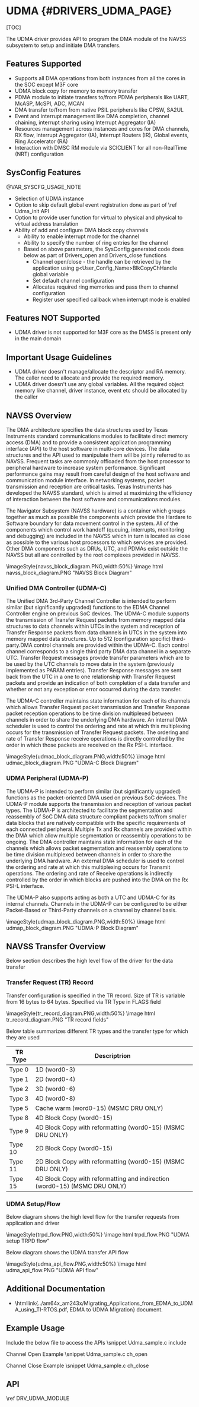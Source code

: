 # UDMA {#DRIVERS_UDMA_PAGE}

[TOC]

The UDMA driver provides API to program the DMA module of the NAVSS subsystem
to setup and initiate DMA transfers.

## Features Supported

- Supports all DMA operations from both instances from all the cores in the SOC except M3F core
- UDMA block copy for memory to memory transfer
- PDMA module to initiate transfers to/from PDMA peripherals like UART, McASP, McSPI, ADC, MCAN
- DMA transfer to/from from native PSIL peripherals like CPSW, SA2UL
- Event and interrupt management like DMA completion, channel chaining, interrupt sharing using Interrupt Aggregator (IA)
- Resources management across instances and cores for DMA channels, RX flow, Interrupt Aggregator (IA), Interrupt Routers (IR), Global events, Ring Accelerator (RA)
- Interaction with DMSC RM module via SCICLIENT for all non-RealTime (NRT) configuration

## SysConfig Features

@VAR_SYSCFG_USAGE_NOTE

- Selection of UDMA instance
- Option to skip default global event registration done as part of \ref Udma_init API
- Option to provide user function for virtual to physical and physical to virtual address translation
- Ability of add and configure DMA block copy channels
    - Ability to enable interrupt mode for the channel
    - Ability to specify the number of ring entries for the channel
    - Based on above parameters, the SysConfig generated code does below as part of Drivers_open and Drivers_close functions
        - Channel open/close - the handle can be retrieved by the application using g<User_Config_Name>BlkCopyChHandle global variable
        - Set default channel configuration
        - Allocates required ring memories and pass them to channel configuration
        - Register user specified callback when interrupt mode is enabled

## Features NOT Supported

- UDMA driver is not supported for M3F core as the DMSS is present only in the main domain

## Important Usage Guidelines

-  UDMA driver doesn't manage/allocate the descriptor and RA memory. The caller need to allocate and provide the required memory.
-  UDMA driver doesn't use any global variables. All the required object memory like channel, driver instance, event etc should be allocated by the caller

## NAVSS Overview

The DMA architecture specifies the data structures used by Texas Instruments standard communications modules to facilitate direct memory access (DMA) and to provide a consistent application programming interface (API) to the host software in multi-core devices. The data structures and the API used to manipulate them will be jointly referred to as NAVSS. Frequent tasks are commonly offloaded from the host processor to peripheral hardware to increase
system performance. Significant performance gains may result from careful design of the host software and communication module interface. In networking systems, packet transmission and reception are critical tasks. Texas Instruments has developed the NAVSS standard, which is aimed at maximizing the
efficiency of interaction between the host software and communications modules.

The Navigator Subsystem (NAVSS hardware) is a container which groups together as much as possible the components which provide the Hardare to Software boundary for data movement control in the system. All of the components which control work handoff (queuing, interrupts, monitoring and debugging)
are included in the NAVSS which in turn is located as close as possible to the various host processors to which services are provided. Other DMA components such as DRUs, UTC, and PDMAs exist outside the NAVSS but all are controlled by the root complexes provided in NAVSS.

\imageStyle{navss_block_diagram.PNG,width:50%}
\image html navss_block_diagram.PNG "NAVSS Block Diagram"

### Unified DMA Controller (UDMA-C)

The Unified DMA 3rd-Party Channel Controller is intended to perform similar (but significantly upgraded) functions to the EDMA Channel Controller engine on previous SoC devices. The UDMA-C module supports the transmission of Transfer Request packets from memory mapped data structures to data
channels within UTCs in the system and reception of Transfer Response packets from data channels in UTCs in the system into memory mapped data structures. Up to 512 (configuration specific) third-party.DMA control channels are provided within the UDMA-C. Each control channel corresponds to a single third party DMA data channel in a separate UTC. Transfer Request messages provide transfer parameters which are to be used by the UTC channels to move data in the system (previously implemented as PARAM entries). Transfer Response messages are sent back from the UTC in a one to one relationship
with Transfer Request packets and provide an indication of both completion of a data transfer and whether or not any exception or error occurred during the data transfer.

The UDMA-C controller maintains state information for each of its channels which allows Transfer Request packet transmission and Transfer Response packet reception operations to be time division multiplexed between channels in order to share the underlying DMA hardware. An internal DMA scheduler is used to control the ordering and rate at which this multiplexing occurs for the transmission of Transfer Request packets. The ordering and rate of Transfer Response receive operations is directly controlled by the order in which those packets are received on the Rx PSI-L interface.

\imageStyle{udmac_block_diagram.PNG,width:50%}
\image html udmac_block_diagram.PNG "UDMA-C Block Diagram"

### UDMA Peripheral (UDMA-P)

The UDMA-P is intended to perform similar (but significantly upgraded) functions as the packet-oriented DMA used on previous SoC devices. The UDMA-P module supports the transmission and reception of various packet types. The UDMA-P is architected to facilitate the segmentation and reassembly of SoC
DMA data structure compliant packets to/from smaller data blocks that are natively compatible with the specific requirements of each connected peripheral. Multiple Tx and Rx channels are provided within the DMA which allow multiple segmentation or reassembly operations to be ongoing. The DMA controller maintains state information for each of the channels which allows packet segmentation and reassembly operations to be time division multiplexed between channels in order to share the underlying DMA hardware. An external DMA scheduler is used to control the ordering and rate at which this multiplexing occurs for Transmit operations. The ordering and rate of Receive operations is indirectly controlled by the order in which blocks are pushed into the DMA on the Rx PSI-L interface.

The UDMA-P also supports acting as both a UTC and UDMA-C for its internal channels. Channels in the UDMA-P can be configured to be either Packet-Based or Third-Party channels on a channel by channel basis.

\imageStyle{udmap_block_diagram.PNG,width:50%}
\image html udmap_block_diagram.PNG "UDMA-P Block Diagram"

## NAVSS Transfer Overview

Below section describes the high level flow of the driver for the data transfer

### Transfer Request (TR) Record

Transfer configuration is specified in the TR record. Size of TR is variable from 16 bytes to 64 bytes. Specified via TR Type in FLAGS field

\imageStyle{tr_record_diagram.PNG,width:50%}
\image html tr_record_diagram.PNG "TR record fields"

Below table summarizes different TR types and the transfer type for which they are used

TR Type  | Descriptrion
---------|-----------------------------------------------------------------------------
Type 0   | 1D (word0-3)
Type 1   | 2D (word0-4)
Type 2   | 3D (word0-6)
Type 3   | 4D (word0-8)
Type 5   | Cache warm (word0-15) (MSMC DRU ONLY)
Type 8   | 4D Block Copy (word0-15)
Type 9   | 4D Block Copy with reformatting (word0-15) (MSMC DRU ONLY)
Type 10  | 2D Block Copy (word0-15)
Type 11  | 2D Block Copy with reformatting (word0-15) (MSMC DRU ONLY)
Type 15  | 4D Block Copy with reformatting and indirection (word0-15) (MSMC DRU ONLY)

### UDMA Setup/Flow

Below diagram shows the high level flow for the transfer requests from application and driver

\imageStyle{trpd_flow.PNG,width:50%}
\image html trpd_flow.PNG "UDMA setup TRPD flow"

Below diagram shows the UDMA transfer API flow

\imageStyle{udma_api_flow.PNG,width:50%}
\image html udma_api_flow.PNG "UDMA API flow"

## Additional Documentation

- \htmllink{../am64x_am243x/Migrating_Applications_from_EDMA_to_UDMA_using_TI-RTOS.pdf, EDMA to UDMA Migration} document.

## Example Usage

Include the below file to access the APIs
\snippet Udma_sample.c include

Channel Open Example
\snippet Udma_sample.c ch_open

Channel Close Example
\snippet Udma_sample.c ch_close

## API

\ref DRV_UDMA_MODULE
